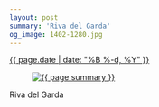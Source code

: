```yaml
---
layout: post
summary: 'Riva del Garda'
og_image: 1402-1280.jpg
---
```


<p>
 <time>
  <a href="/1402">
   {{ page.date | date: "%B %-d, %Y" }}
  </a>
 </time>
 <a href="/1402">
  <figure data-taken="6/3/2021">
   <img alt="{{ page.summary }}" sizes="(min-width: 700px) 50vw, calc(100vw - 2rem)" src="{{ site.assets_url }}/1402-640.jpg" srcset="{{ site.assets_url }}/1402-320.jpg 320w, {{ site.assets_url }}/1402-640.jpg 640w, {{ site.assets_url }}/1402-960.jpg 960w, {{ site.assets_url }}/1402-1280.jpg 1280w"/>
  </figure>
 </a>
 <span>
  Riva del Garda
 </span>
</p>
